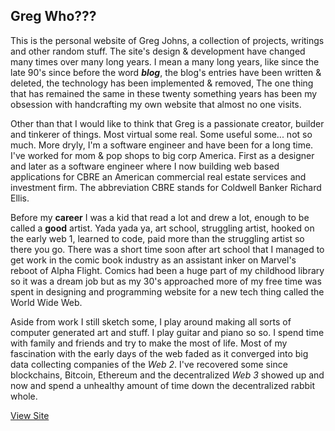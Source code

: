 ## Greg Who???

This is the personal website of Greg Johns, a collection of projects, writings and other random stuff. The site's design & development have changed many times over many long years. I mean a many long years, like since the late 90's since before the word ***blog***, the blog's entries have been written & deleted, the technology has been implemented & removed, The one thing that has remained the same in these twenty something years has been my obsession with handcrafting my own website that almost no one visits.

Other than that I would like to think that Greg is a passionate creator, builder and tinkerer of things. Most virtual some real. Some useful some... not so much. More dryly, I'm a software engineer and have been for a long time. I've worked for mom & pop shops to big corp America. First as a designer and later as a software engineer where I now building web based applications for CBRE an American commercial real estate services and investment firm. The abbreviation CBRE stands for Coldwell Banker Richard Ellis.

Before my **career** I was a kid that read a lot and drew a lot, enough to be called a **good** artist. Yada yada ya, art school, struggling artist, hooked on the early web 1, learned to code, paid more than the struggling artist so there you go. There was a short time soon after art school that I managed to get work in the comic book industry as an assistant inker on Marvel's reboot of Alpha Flight. Comics had been a huge part of my childhood library so it was a dream job but as my 30's approached more of my free time was spent in designing and programming website for a new tech thing called the World Wide Web.

Aside from work I still sketch some, I play around making all sorts of computer generated art and stuff. I play guitar and piano so so. I spend time with family and friends and try to make the most of life. Most of my fascination with the early days of the web faded as it converged into big data collecting companies of the *Web 2*. I've recovered some since blockchains, Bitcoin, Ethereum and the decentralized *Web 3* showed up and now and spend a unhealthy amount of time down the decentralized rabbit whole.

[View Site](https://greg-johns.vercel.app/)


